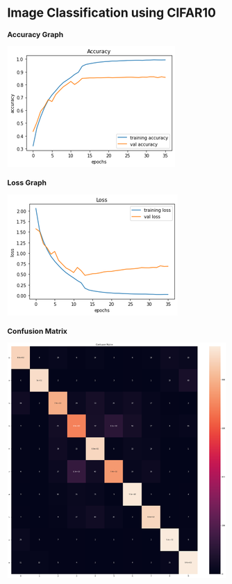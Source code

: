 # Image Classification using CIFAR10
 
### Accuracy Graph
![Accuracy Graph](Accuracy.png)

### Loss Graph
![Loss Graph](Loss.png)

### Confusion Matrix
![Confusion Matrix](Confusion_Matrix.png)
